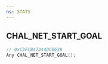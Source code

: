 ```yaml
---
ns: STATS
---
```

## CHAL_NET_START_GOAL

```c
// 0xC3FCB47344DCB638
Any CHAL_NET_START_GOAL();
```

